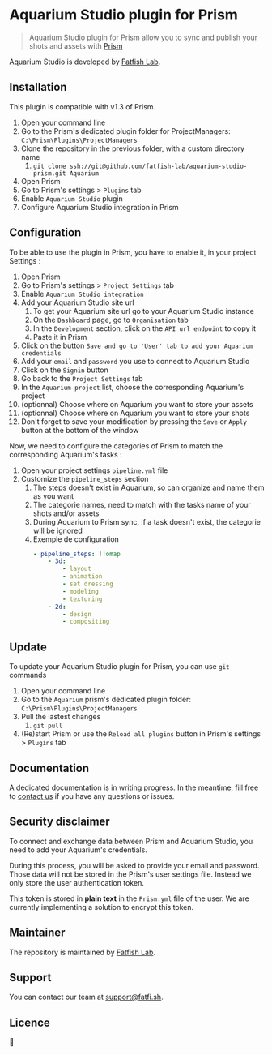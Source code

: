 # Aquarium Studio plugin for Prism

> Aquarium Studio plugin for Prism allow you to sync and publish your shots and assets with [Prism](https://prism-pipeline.com/)

Aquarium Studio is developed by [Fatfish Lab](https://fatfi.sh).

## Installation
This plugin is compatible with v1.3 of Prism.

1. Open your command line
1. Go to the Prism's dedicated plugin folder for ProjectManagers: `C:\Prism\Plugins\ProjectManagers`
1. Clone the repository in the previous folder, with a custom directory name
    1. `git clone ssh://git@github.com/fatfish-lab/aquarium-studio-prism.git Aquarium`
1. Open Prism
1. Go to Prism's settings > `Plugins` tab
1. Enable `Aquarium Studio` plugin
1. Configure Aquarium Studio integration in Prism

## Configuration
To be able to use the plugin in Prism, you have to enable it, in your project Settings :

1. Open Prism
1. Go to Prism's settings > `Project Settings` tab
1. Enable `Aquarium Studio integration`
1. Add your Aquarium Studio site url
    1. To get your Aquarium site url go to your Aquarium Studio instance
    1. On the `Dashboard` page, go to `Organisation` tab
    1. In the `Development` section, click on the `API url endpoint` to copy it
    1. Paste it in Prism
1. Click on the button `Save and go to 'User' tab to add your Aquarium credentials`
1. Add your `email` and `password` you use to connect to Aquarium Studio
1. Click on the `Signin` button
1. Go back to the `Project Settings` tab
1. In the `Aquarium project` list, choose the corresponding Aquarium's project
1. (optionnal) Choose where on Aquarium you want to store your assets
1. (optionnal) Choose where on Aquarium you want to store your shots
1. Don't forget to save your modification by pressing the `Save` or `Apply` button at the bottom of the window

Now, we need to configure the categories of Prism to match the corresponding Aquarium's tasks :
1. Open your project settings `pipeline.yml` file
1. Customize the `pipeline_steps` section
    1. The steps doesn't exist in Aquarium, so can organize and name them as you want
    1. The categorie names, need to match with the tasks name of your shots and/or assets
    1. During Aquarium to Prism sync, if a task doesn't exist, the categorie will be ignored
    1. Exemple de configuration 
        ```yml
        - pipeline_steps: !!omap
            - 3d:
                - layout
                - animation
                - set dressing
                - modeling
                - texturing
            - 2d:
                - design
                - compositing
        ```

## Update
To update your Aquarium Studio plugin for Prism, you can use `git` commands

1. Open your command line
1. Go to the `Aquarium` prism's dedicated plugin folder: `C:\Prism\Plugins\ProjectManagers`
1. Pull the lastest changes
    1. `git pull`
1. (Re)start Prism or use the `Reload all plugins` button in Prism's settings > `Plugins` tab

## Documentation

A dedicated documentation is in writing progress. In the meantime, fill free to [contact us](https://fatfi.sh/contact-us/) if you have any questions or issues.

## Security disclaimer
To connect and exchange data between Prism and Aquarium Studio, you need to add your Aquarium's credentials.

During this process, you will be asked to provide your email and password. Those data will not be stored in the Prism's user settings file. Instead we only store the user authentication token.

This token is stored in **plain text** in the `Prism.yml` file of the user. We are currently implementing a solution to encrypt this token.

## Maintainer

The repository is maintained by [Fatfish Lab](https://fatfi.sh). 

## Support

You can contact our team at [support@fatfi.sh](mailto:support@fatfi.sh).

## Licence

🚧
